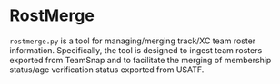 # RostMerge

`rostmerge.py` is a tool for managing/merging track/XC team roster information.
Specifically, the tool is designed to ingest team rosters exported from TeamSnap and to facilitate the merging of membership status/age verification status exported from USATF.
